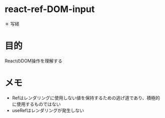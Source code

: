 # react-ref-DOM-input

＊ 写経

# 目的
ReactのDOM操作を理解する

# メモ
- Refはレンダリングに使用しない値を保持するための逃げ道であり、積極的に使用するものではない
- useRefはレンダリングが発生しない
